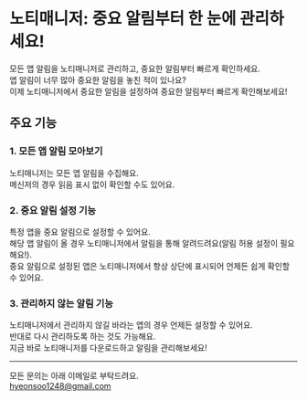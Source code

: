 # 노티매니저: 중요 알림부터 한 눈에 관리하세요!

모든 앱 알림을 노티매니저로 관리하고, 중요한 알림부터 빠르게 확인하세요.  
앱 알림이 너무 많아 중요한 알림을 놓친 적이 있나요?  
이제 노티매니저에서 중요한 알림을 설정하여 중요한 알림부터 빠르게 확인해보세요!

## 주요 기능

### 1. 모든 앱 알림 모아보기

노티매니저는 모든 앱 알림을 수집해요.  
메신저의 경우 읽음 표시 없이 확인할 수도 있어요.

### 2. 중요 알림 설정 기능

특정 앱을 중요 알림으로 설정할 수 있어요.  
해당 앱 알림이 올 경우 노티매니저에서 알림을 통해 알려드려요(알림 허용 설정이 필요해요!).  
중요 알림으로 설정된 앱은 노티매니저에서 항상 상단에 표시되어 언제든 쉽게 확인할 수 있어요.

### 3. 관리하지 않는 알림 기능

노티매니저에서 관리하지 않길 바라는 앱의 경우 언제든 설정할 수 있어요.  
반대로 다시 관리하도록 하는 것도 가능해요.  
지금 바로 노티매니저를 다운로드하고 알림을 관리해보세요!

---

모든 문의는 아래 이메일로 부탁드려요.  
hyeonsoo1248@gmail.com